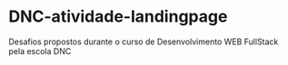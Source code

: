 # DNC-atividade-landingpage
Desafios propostos durante o curso de Desenvolvimento WEB FullStack pela escola DNC
